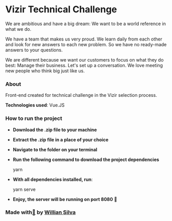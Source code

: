 # Vizir Technical Challenge

We are ambitious and have a big dream: We want to be a world reference in what we do.

We have a team that makes us very proud. We learn daily from each other and look for new answers to each new problem. So we have no ready-made answers to your questions.

We are different because we want our customers to focus on what they do best: Manage their business. Let's set up a conversation. We love meeting new people who think big just like us.

### About

Front-end created for technical challenge in the Vizir selection process.

**Technologies used**: Vue.JS

### How to run the project

- **Download the .zip file to your machine**
- **Extract the .zip file in a place of your choice**
- **Navigate to the folder on your terminal**
- **Run the following command to download the project dependencies**

  yarn

- **With all dependencies installed, run**:

  yarn serve

- **Enjoy, the server will be running on port 8080** 🚀

### Made with[💚](https://emojipedia.org/green-heart/) by [Willian Silva](https://www.linkedin.com/in/wiriyamu/)
